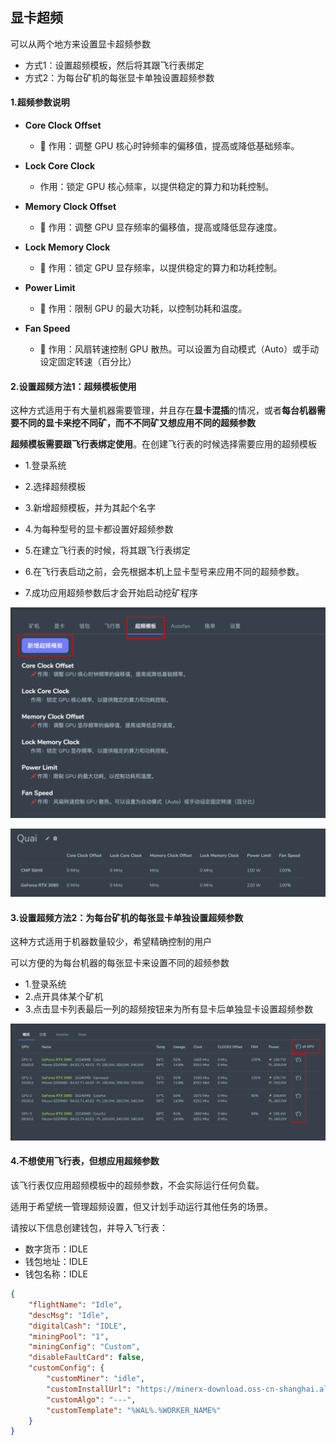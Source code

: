 ## 显卡超频

可以从两个地方来设置显卡超频参数

- 方式1：设置超频模板，然后将其跟飞行表绑定
- 方式2：为每台矿机的每张显卡单独设置超频参数



#### 1.超频参数说明

- **Core Clock Offset**
  - 📌 作用：调整 GPU 核心时钟频率的偏移值，提高或降低基础频率。

- **Lock Core Clock**
  - 作用：锁定 GPU 核心频率，以提供稳定的算力和功耗控制。

- **Memory Clock Offset**
  - 📌 作用：调整 GPU 显存频率的偏移值，提高或降低显存速度。

- **Lock Memory Clock**
  - 📌 作用：锁定 GPU 显存频率，以提供稳定的算力和功耗控制。

- **Power Limit**
  - 📌 作用：限制 GPU 的最大功耗，以控制功耗和温度。

- **Fan Speed**
  - 📌 作用：风扇转速控制 GPU 散热。可以设置为自动模式（Auto）或手动设定固定转速（百分比）



#### 2.设置超频方法1：超频模板使用

这种方式适用于有大量机器需要管理，并且存在**显卡混插**的情况，或者**每台机器需要不同的显卡来挖不同矿，而不不同矿又想应用不同的超频参数**

**超频模板需要跟飞行表绑定使用**。在创建飞行表的时候选择需要应用的超频模板

- 1.登录系统

- 2.选择超频模板

- 3.新增超频模板，并为其起个名字

- 4.为每种型号的显卡都设置好超频参数

- 5.在建立飞行表的时候，将其跟飞行表绑定

- 6.在飞行表启动之前，会先根据本机上显卡型号来应用不同的超频参数。

- 7.成功应用超频参数后才会开始启动挖矿程序



![image-20250403143945448](../images/image-20250403143945448.png)



![image-20250403144954219](../images/image-20250403144954219.png)



#### 3.设置超频方法2：为每台矿机的每张显卡单独设置超频参数

这种方式适用于机器数量较少，希望精确控制的用户

可以方便的为每台机器的每张显卡来设置不同的超频参数

- 1.登录系统
- 2.点开具体某个矿机
- 3.点击显卡列表最后一列的超频按钮来为所有显卡后单独显卡设置超频参数



![image-20250403145241066](../images/image-20250403145241066.png)



#### 4.不想使用飞行表，但想应用超频参数

该飞行表仅应用超频模板中的超频参数，不会实际运行任何负载。

适用于希望统一管理超频设置，但又计划手动运行其他任务的场景。

请按以下信息创建钱包，并导入飞行表：

- 数字货币：IDLE
- 钱包地址：IDLE
- 钱包名称：IDLE



```json
{
    "flightName": "Idle",
    "descMsg": "Idle",
    "digitalCash": "IDLE",
    "miningPool": "1",
    "miningConfig": "Custom",
    "disableFaultCard": false,
    "customConfig": {
        "customMiner": "idle",
        "customInstallUrl": "https://minerx-download.oss-cn-shanghai.aliyuncs.com/idle/idle-1.0.2.tar.gz",
        "customAlgo": "---",
        "customTemplate": "%WAL%.%WORKER_NAME%"
    }
}
```

